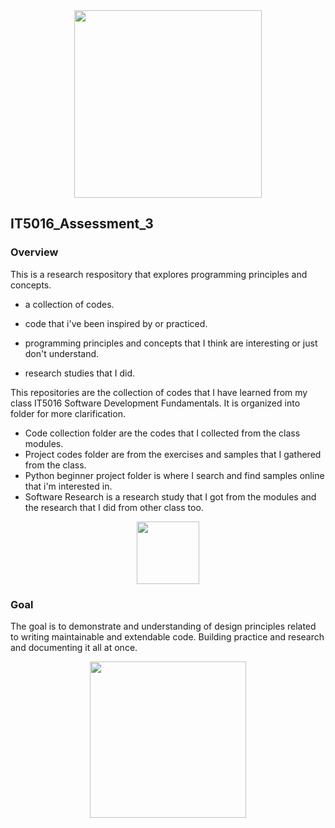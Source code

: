 <div id="header" align="center">
  <img src="https://media.giphy.com/media/v1.Y2lkPTc5MGI3NjExeDMzc3ZnNzhseGg2ZGRyaDA3YWEzcmRsNnI0bjd1Z3d1cnptcHhhMSZlcD12MV9pbnRlcm5hbF9naWZfYnlfaWQmY3Q9cw/gjrYDwbjnK8x36xZIO/giphy.gif" width="300"/>
</div>

## IT5016_Assessment_3
### Overview

This is a research respository that explores programming principles and concepts.

  * a collection of codes.
  
  * code that i've been inspired by or practiced.
  
  * programming principles and concepts that I think are interesting or just don't understand.

  * research studies that I did.

This repositories are the collection of codes that I have learned from my class IT5016 Software Development Fundamentals.
It is organized into folder for more clarification.

 * Code collection folder are the codes that I collected from the class modules.
 * Project codes folder are from the exercises and samples that I gathered from the class.
 * Python beginner project folder is where I search and find samples online that i'm interested in.
 * Software Research is a research study that I got from the modules and the research that I did from other class too.


<div id="header" align="center">
  <img src="https://media.giphy.com/media/v1.Y2lkPTc5MGI3NjExN3E0enQ1ZGNiNTlkN2F2c2t2bWR1YzA3OHZ0ZjNudWs2ZzI5d251aSZlcD12MV9pbnRlcm5hbF9naWZfYnlfaWQmY3Q9cw/3cwLpdCalQrML78gbe/giphy.gif" width="100"/>
</div>

### Goal
The goal is to demonstrate and understanding of design principles related to writing maintainable and extendable code. Building practice and research and documenting it all at once.

<div id="header" align="center">
  <img src="https://media.giphy.com/media/v1.Y2lkPTc5MGI3NjExMmxiYmxzcmN2ZWFmamk3OWF3amNybjkzNHVjNGY0M25taWgxM3llMiZlcD12MV9pbnRlcm5hbF9naWZfYnlfaWQmY3Q9cw/zhYSVCirREeIZtONCI/giphy.gif" width="250"/>
</div>

